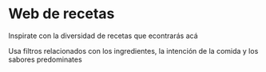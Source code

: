 # Web de recetas

Inspirate con la diversidad de recetas que econtrarás acá

Usa filtros relacionados con los ingredientes, la intención de la comida y los sabores predominates